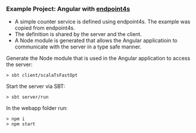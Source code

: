 ### Example Project: Angular with [endpoint4s](https://endpoints4s.github.io/)

- A simple counter service is defined using endpoint4s. The example was copied from endpoint4s.
- The definition is shared by the server and the client.
- A Node module is generated that allows the Angular applicatioin to communicate with the server in a type safe manner. 

Generate the Node module that is used in the Angular application to access the server:

```
> sbt client/scalaTsFastOpt
```

Start the server via SBT:

```
> sbt server/run
```

In the webapp folder run:

```
> npm i
> npm start
```